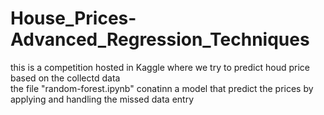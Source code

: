 # House_Prices-Advanced_Regression_Techniques
this is a competition hosted in Kaggle where we try to predict houd price based on the collectd data  
the file "random-forest.ipynb" conatinn a model that predict the prices by applying and handling the missed data entry
